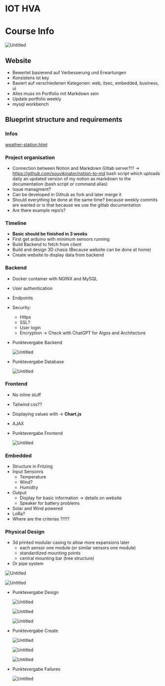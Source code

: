 # IOT HVA

# Course Info

![Untitled](IOT%20HVA%20f42a5da4cde048419bac99db56498ca7/Untitled.png)

## Website

[](https://dlo.mijnhva.nl/d2l/le/lessons/471080/lessons/1556473)

- Bewertet basierend auf Verbesserung und Erwartungen
- Konsistens ist key
- Basiert auf verschiedenen Kategorien: web, itsec, embedded, business, ui
- Alles muss im Portfolio mit Markdown sein
- Update portfolio weekly
- mysql workbench

## Blueprint structure and requirements

### Infos

[weather-station.html](IOT%20HVA%20f42a5da4cde048419bac99db56498ca7/weather-station.html)

### Project organisation

- Connection between Notion and Markdown Gitlab server?!? → https://github.com/souvikinator/notion-to-md bash script which uploads daily an updated version of my notion as markdown to the documentation (bash script or command alias)
- Issue managment?
- Can be developed in Github as fork and later merge it
- Should everything be done at the same time? because weekly commits are wanted or is that because we use the gitlab documentation
- Are there example repo’s?

### Timeline

- ************************************************************************Basic should be finished in 3 weeks************************************************************************
- First get arduino with minimum sensors running
- Build Backend to fetch from client
- Build and design 3D chasis (Because website can be done at home)
- Create website to display data from backend

### Backend

- Docker container with NGINX and MySQL
- User authentication
- Endpoints
- Security:
    - Https
    - SSL?
    - User login
    - Encryption → Check with ChatGPT for Algos and Architecture
- Punktevergabe Backend
    
    ![Untitled](IOT%20HVA%20f42a5da4cde048419bac99db56498ca7/Untitled%201.png)
    
- Punktevergabe Database
    
    ![Untitled](IOT%20HVA%20f42a5da4cde048419bac99db56498ca7/Untitled%202.png)
    

### Frontend

- No inline stuff
- Tailwind css??
- Displaying values with → **Chart.js**
- AJAX
- Punktevergabe Frontend
    
    ![Untitled](IOT%20HVA%20f42a5da4cde048419bac99db56498ca7/Untitled%203.png)
    

### Embedded

- Structure in Fritzing
- Input Sensonrs
    - Temperature
    - Wind?
    - Humidity
- Output
    - Display for basic information → details on website
    - Speaker for battery problems
- Solar and Wind powered
- LoRa?
- Where are the criterias ?!?!?

### Physical Design

- 3d printed modular casing to allow more expansions later
    - each sensor one module (or similar sensors one module)
    - standardized mounting points
    - central mounting bar (tree structure)
- Or pipe system

![Untitled](IOT%20HVA%20f42a5da4cde048419bac99db56498ca7/Untitled%204.png)

![Untitled](IOT%20HVA%20f42a5da4cde048419bac99db56498ca7/Untitled%205.png)

- Punktevergabe Design
    
    ![Untitled](IOT%20HVA%20f42a5da4cde048419bac99db56498ca7/Untitled%206.png)
    
    ![Untitled](IOT%20HVA%20f42a5da4cde048419bac99db56498ca7/Untitled%207.png)
    
    ![Untitled](IOT%20HVA%20f42a5da4cde048419bac99db56498ca7/Untitled%208.png)
    
- Punktevergabe Create
    
    ![Untitled](IOT%20HVA%20f42a5da4cde048419bac99db56498ca7/Untitled%209.png)
    
    ![Untitled](IOT%20HVA%20f42a5da4cde048419bac99db56498ca7/Untitled%2010.png)
    
    ![Untitled](IOT%20HVA%20f42a5da4cde048419bac99db56498ca7/Untitled%2011.png)
    
- Punktevergabe Failures
    
    ![Untitled](IOT%20HVA%20f42a5da4cde048419bac99db56498ca7/Untitled%2012.png)